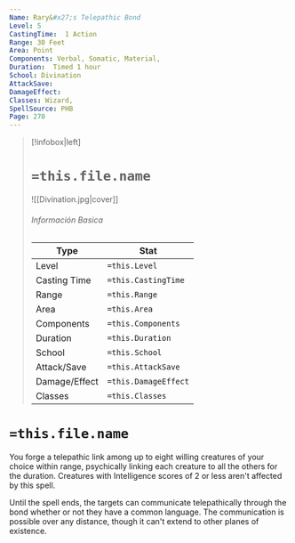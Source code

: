 ```yaml
---
Name: Rary&#x27;s Telepathic Bond
Level: 5
CastingTime:  1 Action 
Range: 30 Feet
Area: Point
Components: Verbal, Somatic, Material, 
Duration:  Timed 1 hour
School: Divination
AttackSave: 
DamageEffect: 
Classes: Wizard, 
SpellSource: PHB
Page: 270
---
```


>[!infobox|left]
># `=this.file.name`
>![[Divination.jpg|cover]]
> ###### Información Basica
> Type |  Stat |
> ---|---|
> Level | `=this.Level` |
> Casting Time | `=this.CastingTime` |
> Range | `=this.Range` |
> Area | `=this.Area` |
> Components | `=this.Components` |
> Duration | `=this.Duration` |
> School | `=this.School` |
> Attack/Save | `=this.AttackSave` |
> Damage/Effect | `=this.DamageEffect` |
> Classes | `=this.Classes` |

# `=this.file.name`
You forge a telepathic link among up to eight willing creatures of your choice within range, psychically linking each creature to all the others for the duration. Creatures with Intelligence scores of 2 or less aren&#x27;t affected by this spell.

Until the spell ends, the targets can communicate telepathically through the bond whether or not they have a common language. The communication is possible over any distance, though it can&#x27;t extend to other planes of existence.



 


 


